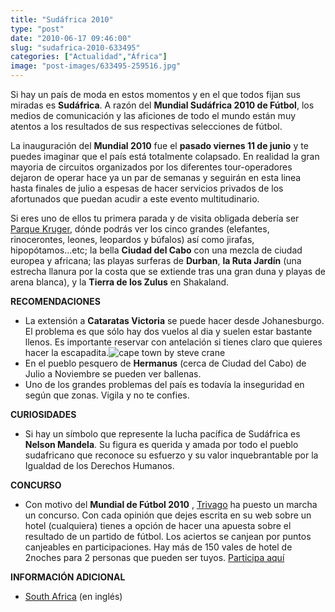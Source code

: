 ```yaml
---
title: "Sudáfrica 2010"
type: "post"
date: "2010-06-17 09:46:00"
slug: "sudafrica-2010-633495"
categories: ["Actualidad","África"]
image: "post-images/633495-259516.jpg"
---
```


[](/wp-content/uploads/2010/06/633495-259510.jpg)

Si hay un país de moda en estos momentos y en el que todos fijan sus miradas es **Sudáfrica**. A razón del **Mundial Sudáfrica 2010 de Fútbol**, los medios de comunicación y las aficiones de todo el mundo están muy atentos a los resultados de sus respectivas selecciones de fútbol.

[](/wp-content/uploads/2010/06/633495-259514.jpg)La inauguración del **Mundial 2010** fue el **pasado viernes 11 de junio** y te puedes imaginar que el país está totalmente colapsado. En realidad la gran mayoria de circuitos organizados por los diferentes tour-operadores dejaron de operar hace ya un par de semanas y seguirán en esta linea hasta finales de julio a espesas de hacer servicios privados de los afortunados que puedan acudir a este evento multitudinario.

Si eres uno de ellos tu primera parada y de visita obligada debería ser [Parque Kruger](http://www.missviajes.com/kruger-national-park-231707), dónde podrás ver los cinco grandes (elefantes, rinocerontes, leones, leopardos y búfalos) así como jirafas, hipopótamos...etc; la bella **Ciudad del Cabo** con una mezcla de ciudad europea y africana; las playas surferas de **Durban**, **la Ruta Jardín** (una estrecha llanura por la costa que se extiende tras una gran duna y playas de arena blanca), y la **Tierra de los Zulus** en Shakaland.

**RECOMENDACIONES**

- La extensión a **Cataratas Victoria** se puede hacer desde Johanesburgo. El problema es que sólo hay dos vuelos al dia y suelen estar bastante llenos. Es importante reservar con antelación si tienes claro que quieres hacer la escapadita.![cape town by steve crane](post-images/633495-259516.jpg "cape town by steve crane")
- En el pueblo pesquero de **Hermanus** (cerca de Ciudad del Cabo) de Julio a Noviembre se pueden ver ballenas.
- Uno de los grandes problemas del país es todavía la inseguridad en según que zonas. Vigila y no te confies.

**CURIOSIDADES**

- Si hay un símbolo que represente la lucha pacífica de Sudáfrica es **Nelson Mandela**. Su figura es querida y amada por todo el pueblo sudafricano que reconoce su esfuerzo y su valor inquebrantable por la Igualdad de los Derechos Humanos.

**CONCURSO**

- Con motivo del **Mundial de Fútbol 2010** , [Trivago](http://www.trivago.es) ha puesto un marcha un concurso. Con cada opinión que dejes escrita en su web sobre un hotel (cualquiera) tienes a opción de hacer una apuesta sobre el resultado de un partido de fútbol. Los aciertos se canjean por puntos canjeables en participaciones. Hay más de 150 vales de hotel de 2noches para 2 personas que pueden ser tuyos. [Participa aquí ](http://www.trivago.es/raffle_world_cup.php)

**INFORMACIÓN ADICIONAL**

- [South Africa](http://www.southafrica.net/sat/content/en/za/home) (en inglés)